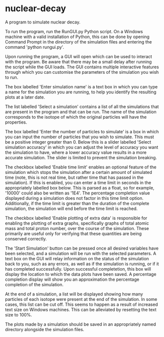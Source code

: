 # nuclear-decay
A program to simulate nuclear decay.

To run the program, run the RunGUI.py Python script. On a Windows machine with a valid installation of Python, this can be done by opening Command Prompt in the directory of the simulation files and entering the command 'python rungui.py'.

Upon running the program, a GUI will open which can be used to interact with the program. Be aware that there may be a small delay after running the script while the GUI loads. The GUI contains multiple interactive features through which you can customise the parameters of the simulation you wish to run.

The box labelled 'Enter simulation name' is a text box in which you can type a name for the simulation you are running, to help you identify the resulting plots at a later date. 

The list labelled 'Select a simulation' contains a list of all the simulations that are present in the program and that can be run. The name of the simulation corresponds to the isotope of which the original particles will have the properties.

The box labelled 'Enter the number of particles to simulate' is a box in which you can input the number of particles that you wish to simulate. This must be a positive integer greater than 0. Below this is a slider labelled 'Select simulation accuracy' in which you can adjust the level of accuracy you want the simulation to have, where a lower accuracy value results in a more accurate simulation. The slider is limited to prevent the simulation breaking.

The checkbox labelled 'Enable time limit' enables an optional feature of the simulation which stops the simulation after a certain amount of simulated time (note, this is not real time, but rather time that has passed in the simulation). If this is enabled, you can enter a time limit in seconds in the appropriately labelled box below. This is parsed as a float, so for example, '10000' could also be written as '1E4'. The percentage completion value displayed during a simulation does not factor in this time limit option. Additionally, if the time limit is greater than the duration of the complete simulation, the simulation will end before the time limit is reached.

The checkbox labelled 'Enable plotting of extra data' is responsible for enabling the plotting of extra graphs, specifically graphs of total atomic mass and total proton number, over the course of the simulation. These primarily are useful only for verifying that these quantities are being conserved correctly.

The 'Start Simulation' button can be pressed once all desired variables have been selected, and a simulation will be run with the selected parameters. A text box on the GUI will relay information on the status of the simulation back to you, such as any errors, as well as if the simulation is running, or if it has completed successfully. Upon successful completetion, this box will display the location to which the data plots have been saved. A percentage completion display will show you an approximation the percentage completion of the simulation.

At the end of a simulation, a list will be displayed showing how many particles of each isotope were present at the end of the simulation. In some cases, this list can be cut off. This seems to happen as a result of increased text size on Windows machines. This can be alleviated by resetting the text size to 100%.

The plots made by a simulation should be saved in an appropriately named directory alongside the simulation files.
